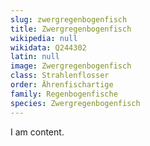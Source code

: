 ```yaml
---
slug: zwergregenbogenfisch
title: Zwergregenbogenfisch
wikipedia: null
wikidata: Q244302
latin: null
image: Zwergregenbogenfisch
class: Strahlenflosser
order: Ährenfischartige
family: Regenbogenfische
species: Zwergregenbogenfisch
---
```


I am content.

